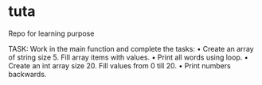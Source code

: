 # tuta

Repo for learning purpose

TASK:
Work in the main function and complete the tasks:
•	Create an array of string size 5. Fill array items with values.
•	Print all words using loop.
•	Create an int array size 20. Fill values from 0 till 20.
•	Print numbers backwards.


